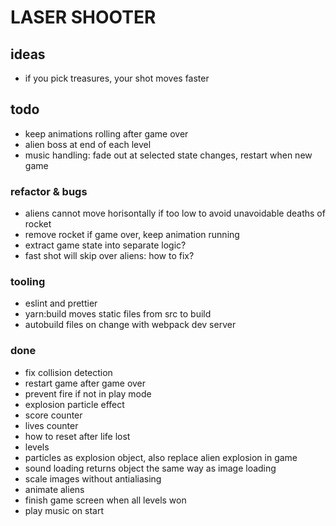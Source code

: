 # LASER SHOOTER

## ideas

- if you pick treasures, your shot moves faster

## todo

- keep animations rolling after game over
- alien boss at end of each level
- music handling: fade out at selected state changes, restart when new game

### refactor & bugs

- aliens cannot move horisontally if too low to avoid unavoidable deaths of rocket
- remove rocket if game over, keep animation running
- extract game state into separate logic?
- fast shot will skip over aliens: how to fix?

### tooling

- eslint and prettier
- yarn:build moves static files from src to build
- autobuild files on change with webpack dev server

### done

- fix collision detection
- restart game after game over
- prevent fire if not in play mode
- explosion particle effect
- score counter
- lives counter
- how to reset after life lost
- levels
- particles as explosion object, also replace alien explosion in game
- sound loading returns object the same way as image loading
- scale images without antialiasing
- animate aliens
- finish game screen when all levels won
- play music on start
